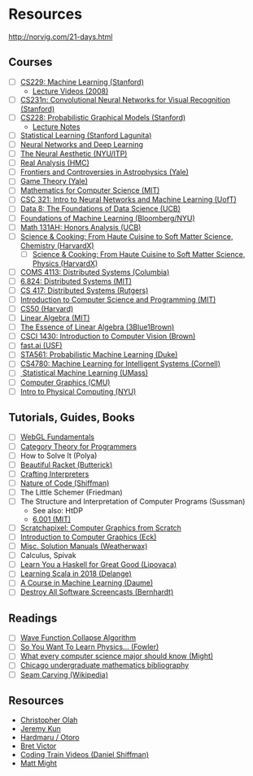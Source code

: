 # Resources

http://norvig.com/21-days.html

## Courses
- [ ] [CS229: Machine Learning (Stanford)](http://cs229.stanford.edu)
  - [Lecture Videos (2008)](https://see.stanford.edu/Course/CS229)
- [ ] [CS231n: Convolutional Neural Networks for Visual Recognition (Stanford)](http://cs231n.stanford.edu/)
- [ ] [CS228: Probabilistic Graphical Models (Stanford)](https://cs228.stanford.edu/)
  - [Lecture Notes](https://ermongroup.github.io/cs228-notes/)
- [ ] [Statistical Learning (Stanford Lagunita)](https://lagunita.stanford.edu/courses/HumanitiesSciences/StatLearning/Winter2016/course/)
- [ ] [Neural Networks and Deep Learning](http://neuralnetworksanddeeplearning.com/)
- [ ] [The Neural Aesthetic (NYU/ITP)](https://ml4a.github.io/classes/itp-F18/)
- [ ] [Real Analysis (HMC)](http://analysisyawp.blogspot.com/)
- [ ] [Frontiers and Controversies in Astrophysics (Yale)](https://oyc.yale.edu/NODE/56)
- [ ] [Game Theory (Yale)](https://oyc.yale.edu/economics/econ-159)
- [ ] [Mathematics for Computer Science (MIT)](https://ocw.mit.edu/courses/electrical-engineering-and-computer-science/6-042j-mathematics-for-computer-science-fall-2010/)
- [ ] [CSC 321: Intro to Neural Networks and Machine Learning (UofT)](http://www.cs.toronto.edu/~rgrosse/courses/csc321_2018/)
- [ ] [Data 8: The Foundations of Data Science (UCB)](http://data8.org/)
- [ ] [Foundations of Machine Learning (Bloomberg/NYU)](https://bloomberg.github.io/foml/#home)
- [ ] [Math 131AH: Honors Analysis (UCB)](http://www.math.ucla.edu/~tao/resource/general/131ah.1.03w/)
- [ ] [Science & Cooking: From Haute Cuisine to Soft Matter Science, Chemistry (HarvardX)](https://www.edx.org/course/science-and-cooking-chemistry)
  - [ ] [Science & Cooking: From Haute Cuisine to Soft Matter Science, Physics (HarvardX)](https://www.edx.org/course/science-cooking-from-haute-cuisine-to-soft-matter-science-physics)
- [ ] [COMS 4113: Distributed Systems (Columbia)](https://columbia.github.io/ds1-class/)
- [ ] [6.824: Distributed Systems (MIT)](https://pdos.csail.mit.edu/6.824/)
- [ ] [CS 417: Distributed Systems (Rutgers)](https://www.cs.rutgers.edu/~pxk/417/index.html)
- [ ] [Introduction to Computer Science and Programming (MIT)](https://ocw.mit.edu/courses/electrical-engineering-and-computer-science/6-00-introduction-to-computer-science-and-programming-fall-2008/)
- [ ] [CS50 (Harvard)](https://cs50.harvard.edu/college/)
- [ ] [Linear Algebra (MIT)](https://ocw.mit.edu/courses/mathematics/18-06-linear-algebra-spring-2010/)
- [ ] [The Essence of Linear Algebra (3Blue1Brown)](https://www.youtube.com/playlist?list=PLZHQObOWTQDPD3MizzM2xVFitgF8hE_ab)
- [ ] [CSCI 1430: Introduction to Computer Vision (Brown)](https://cs.brown.edu/courses/csci1430/)
- [ ] [fast.ai (USF)](https://www.fast.ai/)
- [ ] [STA561: Probabilistic Machine Learning (Duke)](https://www.cs.princeton.edu/~bee/courses/sta561.html)
- [ ] [CS4780: Machine Learning for Intelligent Systems (Cornell)](http://www.cs.cornell.edu/courses/cs4780)
- [ ] [
Statistical Machine Learning (UMass)](https://people.cs.umass.edu/~domke/courses/sml2011/)
- [ ] [Computer Graphics (CMU)](http://15462.courses.cs.cmu.edu/spring2018/)
- [ ] [Intro to Physical Computing (NYU)](https://itp.nyu.edu/physcomp/)

## Tutorials, Guides, Books
- [ ] [WebGL Fundamentals](https://webglfundamentals.org/)
- [ ] [Category Theory for Programmers](https://bartoszmilewski.com/2014/10/28/category-theory-for-programmers-the-preface/)
- [ ] How to Solve It (Polya)
- [ ] [Beautiful Racket (Butterick)](https://beautifulracket.com/)
- [ ] [Crafting Interpreters](http://www.craftinginterpreters.com/)
- [ ] [Nature of Code (Shiffman)](https://natureofcode.com/)
- [ ] The Little Schemer (Friedman)
- [ ] The Structure and Interpretation of Computer Programs (Sussman)
  - See also: HtDP
  - [6.001 (MIT)](https://web.mit.edu/alexmv/6.037/)
- [ ] [Scratchapixel: Computer Graphics from Scratch](https://www.scratchapixel.com/)
- [ ] [Introduction to Computer Graphics (Eck)](http://math.hws.edu/graphicsbook/index.html)
- [ ] [Misc. Solution Manuals (Weatherwax)](https://waxworksmath.com/solutions.aspx)
- [ ] Calculus, Spivak
- [ ] [Learn You a Haskell for Great Good (Lipovaca)](http://learnyouahaskell.com/)
- [ ] [Learning Scala in 2018 (Delange)](http://julien.gunnm.org/scala/programming/2018/06/12/how-to-learn-scala-in-2018/)
- [ ] [A Course in Machine Learning (Daume)](http://ciml.info/)
- [ ] [Destroy All Software Screencasts (Bernhardt)](https://www.destroyallsoftware.com/screencasts)

## Readings
- [ ] [Wave Function Collapse Algorithm](https://github.com/mxgmn/WaveFunctionCollapse)
- [ ] [So You Want To Learn Physics... (Fowler)](https://www.susanjfowler.com/blog/2016/8/13/so-you-want-to-learn-physics)
- [ ] [What every computer science major should know (Might)](http://matt.might.net/articles/what-cs-majors-should-know/)
- [ ] [Chicago undergraduate mathematics bibliography](https://github.com/ystael/chicago-ug-math-bib)
- [ ] [Seam Carving (Wikipedia)](https://en.wikipedia.org/wiki/Seam_carving)

## Resources
- [Christopher Olah](https://colah.github.io/)
- [Jeremy Kun](https://jeremykun.com/)
- [Hardmaru / Otoro](http://blog.otoro.net/)
- [Bret Victor](http://worrydream.com/)
- [Coding Train Videos (Daniel Shiffman)](https://www.youtube.com/user/shiffman)
- [Matt Might](http://matt.might.net/)
